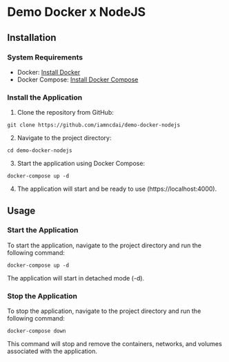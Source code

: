 # Demo Docker x NodeJS

## Installation

### System Requirements

- Docker: [Install Docker](https://docs.docker.com/get-docker/)
- Docker Compose: [Install Docker Compose](https://docs.docker.com/compose/install/)

### Install the Application

1. Clone the repository from GitHub:

```shell
git clone https://github.com/iamncdai/demo-docker-nodejs
```

2. Navigate to the project directory:

```shell
cd demo-docker-nodejs
```

3. Start the application using Docker Compose:

```shell
docker-compose up -d
```

4. The application will start and be ready to use (https://localhost:4000).

## Usage

### Start the Application

To start the application, navigate to the project directory and run the following command:

```shell
docker-compose up -d
```

The application will start in detached mode (-d).

### Stop the Application

To stop the application, navigate to the project directory and run the following command:

```shell
docker-compose down
```

This command will stop and remove the containers, networks, and volumes associated with the application.
